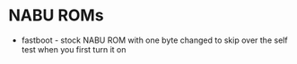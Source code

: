 # NABU ROMs

* fastboot - stock NABU ROM with one byte changed to skip over the self test when you first turn it on
